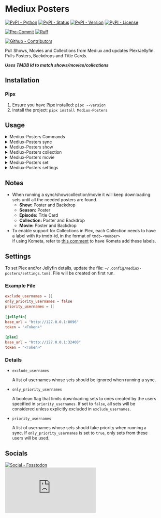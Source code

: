 # Mediux Posters

[![PyPI - Python](https://img.shields.io/pypi/pyversions/Mediux-Posters.svg?logo=PyPI&label=Python&style=flat-square)](https://pypi.python.org/pypi/Mediux-Posters/)
[![PyPI - Status](https://img.shields.io/pypi/status/Mediux-Posters.svg?logo=PyPI&label=Status&style=flat-square)](https://pypi.python.org/pypi/Mediux-Posters/)
[![PyPI - Version](https://img.shields.io/pypi/v/Mediux-Posters.svg?logo=PyPI&label=Version&style=flat-square)](https://pypi.python.org/pypi/Mediux-Posters/)
[![PyPI - License](https://img.shields.io/pypi/l/Mediux-Posters.svg?logo=PyPI&label=License&style=flat-square)](https://opensource.org/licenses/MIT)

[![Pre-Commit](https://img.shields.io/badge/pre--commit-enabled-brightgreen?logo=pre-commit&style=flat-square)](https://github.com/pre-commit/pre-commit)
[![Ruff](https://img.shields.io/badge/ruff-enabled-brightgreen?logo=ruff&style=flat-square)](https://github.com/astral-sh/ruff)

[![Github - Contributors](https://img.shields.io/github/contributors/Buried-In-Code/Mediux-Posters.svg?logo=Github&label=Contributors&style=flat-square)](https://github.com/Buried-In-Code/Mediux-Posters/graphs/contributors)

Pull Shows, Movies and Collections from Mediux and updates Plex/Jellyfin.
Pulls Posters, Backdrops and Title Cards.

**_Uses TMDB Id to match shows/movies/collections_**

## Installation

### Pipx

1. Ensure you have [Pipx](https://pipx.pypa.io/stable/) installed: `pipx --version`
2. Install the project: `pipx install Mediux-Posters`

## Usage

<details><summary>Mediux-Posters Commands</summary>

  <!-- RICH-CODEX hide_command: true -->
  ![`uv run Mediux-Posters --help`](docs/img/mediux-posters_commands.svg)

</details>
<details><summary>Mediux-Posters sync</summary>

  <!-- RICH-CODEX hide_command: true -->
  ![`uv run Mediux-Posters sync --help`](docs/img/mediux-posters_sync.svg)

</details>
<details><summary>Mediux-Posters show</summary>

  <!-- RICH-CODEX hide_command: true -->
  ![`uv run Mediux-Posters show --help`](docs/img/mediux-posters_show.svg)

</details>
<details><summary>Mediux-Posters collection</summary>

  <!-- RICH-CODEX hide_command: true -->
  ![`uv run Mediux-Posters collection --help`](docs/img/mediux-posters_collection.svg)

</details>
<details><summary>Mediux-Posters movie</summary>

  <!-- RICH-CODEX hide_command: true -->
  ![`uv run Mediux-Posters movie --help`](docs/img/mediux-posters_movie.svg)

</details>
<details><summary>Mediux-Posters set</summary>

  <!-- RICH-CODEX hide_command: true -->
  ![`uv run Mediux-Posters set --help`](docs/img/mediux-posters_set.svg)

</details>
<details><summary>Mediux-Posters settings</summary>

  <!-- RICH-CODEX hide_command: true -->
  ![`uv run Mediux-Posters settings --help`](docs/img/mediux-posters_settings.svg)

</details>

## Notes

 - When running a sync/show/collection/movie it will keep downloading sets until all the needed posters are found.
    - **Show:** Poster and Backdrop
    - **Season:** Poster
    - **Episode:** Title Card
    - **Collection:** Poster and Backdrop
    - **Movie:** Poster and Backdrop
 - To enable support for Collections in Plex, each Collection needs to have a label with its tmdb-id, in the format of `tmdb-<number>`\
   If using Kometa, refer to [this comment](https://github.com/Buried-In-Code/Mediux-Posters/issues/12#issuecomment-2622002859) to have Kometa add these labels.

## Settings

To set Plex and/or Jellyfin details, update the file: `~/.config/mediux-posters/settings.toml`.
File will be created on first run.

### Example File

```toml
exclude_usernames = []
only_priority_usernames = false
priority_usernames = []

[jellyfin]
base_url = "http://127.0.0.1:8096"
token = "<Token>"

[plex]
base_url = "http://127.0.0.1:32400"
token = "<Token>"
```

### Details

- `exclude_usernames`

  A list of usernames whose sets should be ignored when running a sync.

- `only_priority_usernames`

  A boolean flag that limits downloading sets to ones created by the users specified in `priority_usernames`.
  If set to `false`, all sets will be considered unless explicitly excluded in `exclude_usernames`.

- `priority_usernames`

  A list of usernames whose sets should take priority when running a sync.
  If `only_priority_usernames` is set to `true`, only sets from these users will be used.

## Socials

[![Social - Fosstodon](https://img.shields.io/badge/%40BuriedInCode-teal?label=Fosstodon&logo=mastodon&style=for-the-badge)](https://fosstodon.org/@BuriedInCode)\
[![Social - Matrix](https://img.shields.io/matrix/The-Dev-Environment:matrix.org?label=The-Dev-Environment&logo=matrix&style=for-the-badge)](https://matrix.to/#/#The-Dev-Environment:matrix.org)

